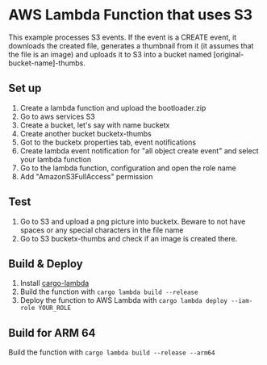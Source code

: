 # AWS Lambda Function that uses S3

This example processes S3 events. If the event is a CREATE event,
it downloads the created file, generates a thumbnail from it
(it assumes that the file is an image) and uploads it to S3 into a bucket named
[original-bucket-name]-thumbs.

## Set up
1. Create a lambda function and upload the bootloader.zip
2. Go to aws services S3
3. Create a bucket, let's say with name bucketx
4. Create another bucket bucketx-thumbs
5. Got to the bucketx properties tab, event notifications
6. Create lambda event notification for "all object create event" and select your lambda function
7. Go to the lambda function, configuration and open the role name
8. Add "AmazonS3FullAccess" permission

## Test

1. Go to S3 and upload a png picture into bucketx. Beware to not have spaces or any special characters in the file name
2. Go to S3 bucketx-thumbs and check if an image is created there.


## Build & Deploy

1. Install [cargo-lambda](https://github.com/cargo-lambda/cargo-lambda#installation)
2. Build the function with `cargo lambda build --release` 
3. Deploy the function to AWS Lambda with `cargo lambda deploy --iam-role YOUR_ROLE`

## Build for ARM 64

Build the function with `cargo lambda build --release --arm64` 